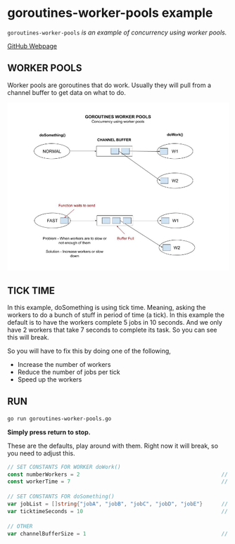 # goroutines-worker-pools example

`goroutines-worker-pools` _is an example of concurrency using
worker pools._

[GitHub Webpage](https://jeffdecola.github.io/my-go-examples/)

## WORKER POOLS

Worker pools are goroutines that do work.
Usually they will pull from a channel buffer to get data on what to do.

![IMAGE - goroutines-worker-pools - IMAGE](../../docs/pics/goroutines-worker-pools.jpg)

## TICK TIME

In this example, doSomething is using tick time.
Meaning, asking the workers to do a bunch of stuff in period of time
(a tick).
In this example the default is to have the workers complete
5 jobs in 10 seconds.
And we only have 2 workers that take 7 seconds to complete its task.
So you can see this will break.

So you will have to fix this by doing one of the following,

* Increase the number of workers
* Reduce the number of jobs per tick
* Speed up the workers

## RUN

```bash
go run goroutines-worker-pools.go
```

**Simply press return to stop.**

These are the defaults, play around with them.  Right now it will break,
so you need to adjust this.

```go
// SET CONSTANTS FOR WORKER doWork()
const numberWorkers = 2                                             // How many workers you want
const workerTime = 7                                                // How long it takes a worker to work

// SET CONSTANTS FOR doSomething()
var jobList = []string{"jobA", "jobB", "jobC", "jobD", "jobE"}      // 5 jobs with jobNames
var ticktimeSeconds = 10                                            // Tick time to send a bunch of jobs workers

// OTHER
var channelBufferSize = 1                                           // How many channel buffers
```
